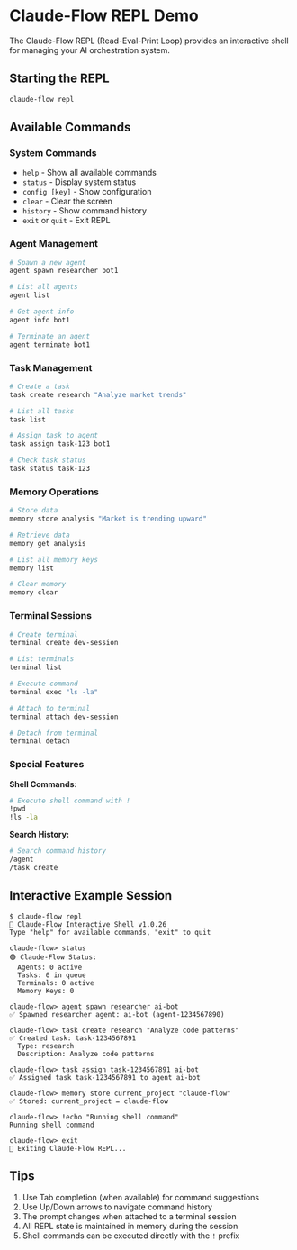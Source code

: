 # Claude-Flow REPL Demo

The Claude-Flow REPL (Read-Eval-Print Loop) provides an interactive shell for managing your AI orchestration system.

## Starting the REPL

```bash
claude-flow repl
```

## Available Commands

### System Commands
- `help` - Show all available commands
- `status` - Display system status
- `config [key]` - Show configuration
- `clear` - Clear the screen
- `history` - Show command history
- `exit` or `quit` - Exit REPL

### Agent Management
```bash
# Spawn a new agent
agent spawn researcher bot1

# List all agents
agent list

# Get agent info
agent info bot1

# Terminate an agent
agent terminate bot1
```

### Task Management
```bash
# Create a task
task create research "Analyze market trends"

# List all tasks
task list

# Assign task to agent
task assign task-123 bot1

# Check task status
task status task-123
```

### Memory Operations
```bash
# Store data
memory store analysis "Market is trending upward"

# Retrieve data
memory get analysis

# List all memory keys
memory list

# Clear memory
memory clear
```

### Terminal Sessions
```bash
# Create terminal
terminal create dev-session

# List terminals
terminal list

# Execute command
terminal exec "ls -la"

# Attach to terminal
terminal attach dev-session

# Detach from terminal
terminal detach
```

### Special Features

**Shell Commands:**
```bash
# Execute shell command with !
!pwd
!ls -la
```

**Search History:**
```bash
# Search command history
/agent
/task create
```

## Interactive Example Session

```
$ claude-flow repl
🧠 Claude-Flow Interactive Shell v1.0.26
Type "help" for available commands, "exit" to quit

claude-flow> status
🟢 Claude-Flow Status:
  Agents: 0 active
  Tasks: 0 in queue
  Terminals: 0 active
  Memory Keys: 0

claude-flow> agent spawn researcher ai-bot
✅ Spawned researcher agent: ai-bot (agent-1234567890)

claude-flow> task create research "Analyze code patterns"
✅ Created task: task-1234567891
  Type: research
  Description: Analyze code patterns

claude-flow> task assign task-1234567891 ai-bot
✅ Assigned task task-1234567891 to agent ai-bot

claude-flow> memory store current_project "claude-flow"
✅ Stored: current_project = claude-flow

claude-flow> !echo "Running shell command"
Running shell command

claude-flow> exit
👋 Exiting Claude-Flow REPL...
```

## Tips

1. Use Tab completion (when available) for command suggestions
2. Use Up/Down arrows to navigate command history
3. The prompt changes when attached to a terminal session
4. All REPL state is maintained in memory during the session
5. Shell commands can be executed directly with the `!` prefix

